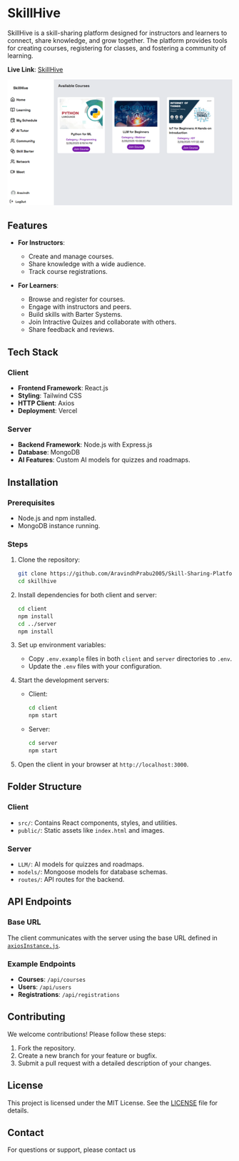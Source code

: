 # SkillHive

SkillHive is a skill-sharing platform designed for instructors and learners to connect, share knowledge, and grow together. The platform provides tools for creating courses, registering for classes, and fostering a community of learning.

**Live Link**: [SkillHive](https://skillhive-three.vercel.app/)


![Alt Text](./assets//img1.png)
## Features

- **For Instructors**:
  - Create and manage courses.
  - Share knowledge with a wide audience.
  - Track course registrations.

- **For Learners**:
  - Browse and register for courses.
  - Engage with instructors and peers.
  - Build skills with Barter Systems.
  - Join Intractive Quizes and collaborate with others.
  - Share feedback and reviews.

## Tech Stack

### Client
- **Frontend Framework**: React.js
- **Styling**: Tailwind CSS
- **HTTP Client**: Axios 
- **Deployment**: Vercel 



### Server
- **Backend Framework**: Node.js with Express.js
- **Database**: MongoDB
- **AI Features**: Custom AI models for quizzes and roadmaps.

## Installation

### Prerequisites
- Node.js and npm installed.
- MongoDB instance running.

### Steps
1. Clone the repository:
   ```bash
   git clone https://github.com/AravindhPrabu2005/Skill-Sharing-Platform
   cd skillhive
   ```
2. Install dependencies for both client and server:
   ```bash
   cd client
   npm install
   cd ../server
   npm install
   ```
3. Set up environment variables:
   - Copy `.env.example` files in both `client` and `server` directories to `.env`.
   - Update the `.env` files with your configuration.

4. Start the development servers:
   - Client:
     ```bash
     cd client
     npm start
     ```
   - Server:
     ```bash
     cd server
     npm start
     ```

5. Open the client in your browser at `http://localhost:3000`.

## Folder Structure

### Client
- `src/`: Contains React components, styles, and utilities.
- `public/`: Static assets like `index.html` and images.

### Server
- `LLM/`: AI models for quizzes and roadmaps.
- `models/`: Mongoose models for database schemas.
- `routes/`: API routes for the backend.

## API Endpoints

### Base URL
The client communicates with the server using the base URL defined in [`axiosInstance.js`](client/src/axiosInstance.js).

### Example Endpoints
- **Courses**: `/api/courses`
- **Users**: `/api/users`
- **Registrations**: `/api/registrations`

## Contributing

We welcome contributions! Please follow these steps:
1. Fork the repository.
2. Create a new branch for your feature or bugfix.
3. Submit a pull request with a detailed description of your changes.

## License

This project is licensed under the MIT License. See the [LICENSE](LICENSE) file for details.

## Contact

For questions or support, please contact us


